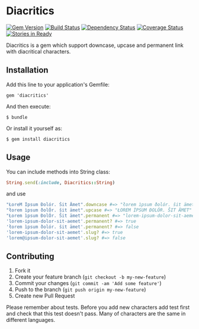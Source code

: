# Diacritics
[![Gem Version](https://badge.fury.io/rb/diacritics.png)](http://badge.fury.io/rb/diacritics)
[![Build Status](https://travis-ci.org/fractalsoft/diacritics.png)](https://travis-ci.org/fractalsoft/diacritics)
[![Dependency Status](https://gemnasium.com/fractalsoft/diacritics.png)](https://gemnasium.com/fractalsoft/diacritics)
[![Coverage Status](https://coveralls.io/repos/fractalsoft/diacritics/badge.png)](https://coveralls.io/r/fractalsoft/diacritics)
[![Stories in Ready](https://badge.waffle.io/fractalsoft/diacritics.png)](http://waffle.io/fractalsoft/diacritics)

Diacritics is a gem which support downcase, upcase and permanent link with diacritical characters.

## Installation

Add this line to your application's Gemfile:

    gem 'diacritics'

And then execute:

    $ bundle

Or install it yourself as:

    $ gem install diacritics

## Usage

You can include methods into String class:

```ruby
String.send(:include, Diacritics::String)
```

and use

```ruby
"ŁoreM Ìpsum Ðolór. Šit Ämet".downcase #=> "łorem ìpsum ðolór. šit ämet"
"łorem ìpsum ðolÓr. šit ämet".upcase #=> "ŁOREM ÌPSUM ÐOLÓR. ŠIT ÄMET"
"Łorem ìpsum ÐolÓr. Šit ämet".permanent #=> "lorem-ipsum-dolor-sit-aemet"
'lorem-ipsum-dolor-sit-aemet'.permanent? #=> true
'łorem ìpsum ðolór. šit ämet'.permanent? #=> false
'lorem-ipsum-dolor-sit-aemet'.slug? #=> true
'lorem@ipsum-dolor-sit-aemet'.slug? #=> false
```

## Contributing

1. Fork it
2. Create your feature branch (`git checkout -b my-new-feature`)
3. Commit your changes (`git commit -am 'Add some feature'`)
4. Push to the branch (`git push origin my-new-feature`)
5. Create new Pull Request

Please remember about tests. Before you add new characters add test first and check that this test doesn't pass.
Many of characters are the same in different languages.
